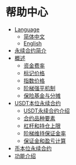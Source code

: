 # 帮助中心
* [Language](../SUMMARY.md)
  * [简体中文](../zh)
  * [English]()
* [永续合约简介](永续合约简介.md)
* [概述](概述)
  * [资金费率](概述/资金费率.md)
  * [标记价格](概述/标记价格.md)
  * [指数价格](概述/指数价格.md)
  * [阶梯强平机制](概述/阶梯强平机制.md)
  * [保险基金与分摊](概述/保险基金与分摊.md)
* [USDT本位永续合约](USDT本位永续合约)
  * [USDT永续合约介绍](USDT本位永续合约/USDT永续合约介绍.md)
  * [合约品种要素](USDT本位永续合约/合约品种要素.md)
  * [杠杆和持仓上限](USDT本位永续合约/杠杆和持仓上限.md)
  * [阶梯维持保证金率](USDT本位永续合约/阶梯维持保证金率.md)
  * [保证金和盈亏计算](USDT本位永续合约/保证金和盈亏计算.md)
* [币本位永续合约](币本位永续合约)
* [功能介绍]()
